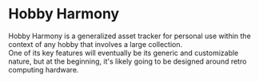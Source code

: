 # Hobby Harmony
Hobby Harmony is a generalized asset tracker for personal use within the context of any hobby that involves a large collection.  
One of its key features will eventually be its generic and customizable nature, but at the beginning, it's likely going to be designed around retro computing hardware.